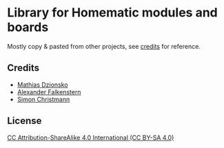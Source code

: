 # Library for Homematic modules and boards

Mostly copy & pasted from other projects, see [credits](#credits) for reference.

## Credits

* [Mathias Dzionsko](https://github.com/mdzio)
* [Alexander Falkenstern](https://github.com/falkena)
* [Simon Christmann](https://github.com/dersimn)

## License
[CC Attribution-ShareAlike 4.0 International (CC BY-SA 4.0)](http://creativecommons.org/licenses/by-sa/4.0/)